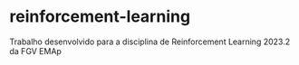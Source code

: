 # reinforcement-learning
Trabalho desenvolvido para a disciplina de Reinforcement Learning 2023.2 da FGV EMAp
